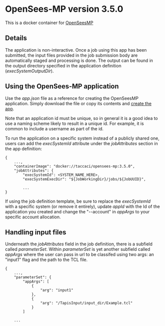 # OpenSees-MP version 3.5.0

This is a docker container for [OpenSeesMP](https://github.com/OpenSees/OpenSees)

## Details

The application is non-interactive. Once a job using this app has been submitted, the input files
provided in the job submission body are automatically staged and processing is done.
The output can be found in the output directory specified in the application definition (*execSystemOutputDir*).

## Using the OpenSees-MP application

Use the _app.json_ file as a reference for creating the OpenSeesMP application. Simply download the file
or copy its contents and [create the app](https://tapis.readthedocs.io/en/latest/technical/apps.html#creating-an-application).

Note that an application id must be unique, so in general it is a good idea to use a naming scheme likely to result
in a unique id. For example, it is common to include a username as part of the id.

To run the application on a specific system instead of a publicly shared one, users can add the *execSystemId*
attribute under the *jobAttributes* section in the app definition:

```
{
    ...,
    "containerImage": "docker://taccaci/opensees-mp:3.5.0",
    "jobAttributes": {
        "execSystemId": <SYSTEM_NAME_HERE>,
        "execSystemExecDir": "${JobWorkingDir}/jobs/${JobUUID}",
        
        ...
}
```

If using the job definition template, be sure to replace the *execSystemId* with a specific system
(or remove it entirely), update *appId* with the Id of the application you created and change the "--account" in
*appArgs* to your specific account allocation.


## Handling input files

Underneath the *jobAttributes* field in the job definition, there is a subfield called *parameterSet*.
Within *parameterSet* is yet another subfield called *appArgs* where the user can pass in url to be classifed
using two args: an "input1" flag and the path to the TCL file.

```
{
    ...,
    "parameterSet": {
        "appArgs": [
            {
                "arg": "input1"
            },
            {
                "arg": "/TapisInput/input_dir/Example.tcl"
            }
        ]
    
    ...
```